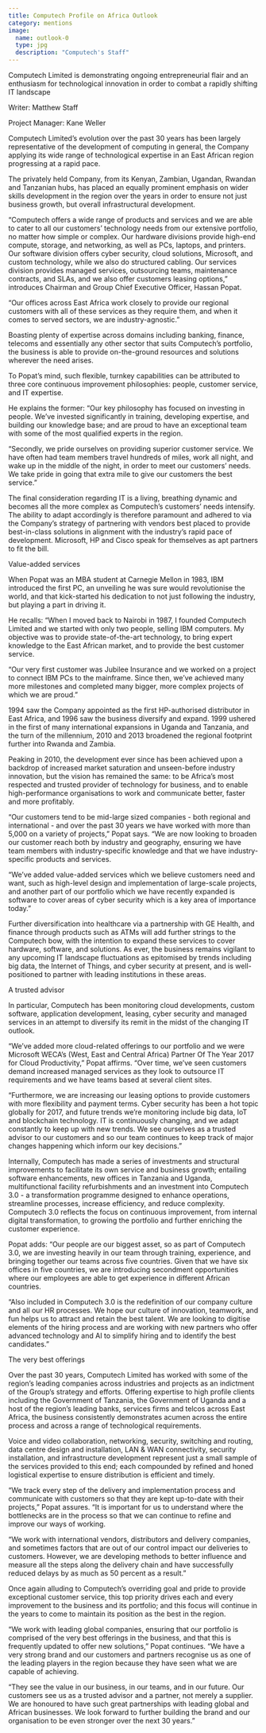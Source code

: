 ```yaml
---
title: Computech Profile on Africa Outlook
category: mentions
image:
  name: outlook-0
  type: jpg
  description: "Computech's Staff"
---
```


Computech Limited is demonstrating ongoing entrepreneurial flair and an enthusiasm for technological innovation in order to combat a rapidly shifting IT landscape

Writer: Matthew Staff

Project Manager: Kane Weller

Computech Limited’s evolution over the past 30 years has been largely representative of the development of computing in general, the Company applying its wide range of technological expertise in an East African region progressing at a rapid pace.

The privately held Company, from its Kenyan, Zambian, Ugandan, Rwandan and Tanzanian hubs, has placed an equally prominent emphasis on wider skills development in the region over the years in order to ensure not just business growth, but overall infrastructural development.

“Computech offers a wide range of products and services and we are able to cater to all our customers’ technology needs from our extensive portfolio, no matter how simple or complex. Our hardware divisions provide high-end compute, storage, and networking, as well as PCs, laptops, and printers. Our software division offers cyber security, cloud solutions, Microsoft, and custom technology, while we also do structured cabling. Our services division provides managed services, outsourcing teams, maintenance contracts, and SLAs, and we also offer customers leasing options,” introduces Chairman and Group Chief Executive Officer, Hassan Popat.

“Our offices across East Africa work closely to provide our regional customers with all of these services as they require them, and when it comes to served sectors, we are industry-agnostic.”

Boasting plenty of expertise across domains including banking, finance, telecoms and essentially any other sector that suits Computech’s portfolio, the business is able to provide on-the-ground resources and solutions wherever the need arises.

To Popat’s mind, such flexible, turnkey capabilities can be attributed to three core continuous improvement philosophies: people, customer service, and IT expertise.

He explains the former: “Our key philosophy has focused on investing in people. We’ve invested significantly in training, developing expertise, and building our knowledge base; and are proud to have an exceptional team with some of the most qualified experts in the region.

“Secondly, we pride ourselves on providing superior customer service. We have often had team members travel hundreds of miles, work all night, and wake up in the middle of the night, in order to meet our customers’ needs. We take pride in going that extra mile to give our customers the best service.”

The final consideration regarding IT is a living, breathing dynamic and becomes all the more complex as Computech’s customers’ needs intensify. The ability to adapt accordingly is therefore paramount and adhered to via the Company’s strategy of partnering with vendors best placed to provide best-in-class solutions in alignment with the industry’s rapid pace of development. Microsoft, HP and Cisco speak for themselves as apt partners to fit the bill.

Value-added services

When Popat was an MBA student at Carnegie Mellon in 1983, IBM introduced the first PC, an unveiling he was sure would revolutionise the world, and that kick-started his dedication to not just following the industry, but playing a part in driving it.

He recalls: “When I moved back to Nairobi in 1987, I founded Computech Limited and we started with only two people, selling IBM computers. My objective was to provide state-of-the-art technology, to bring expert knowledge to the East African market, and to provide the best customer service.

“Our very first customer was Jubilee Insurance and we worked on a project to connect IBM PCs to the mainframe. Since then, we’ve achieved many more milestones and completed many bigger, more complex projects of which we are proud.”

1994 saw the Company appointed as the first HP-authorised distributor in East Africa, and 1996 saw the business diversify and expand. 1999 ushered in the first of many international expansions in Uganda and Tanzania, and the turn of the millennium, 2010 and 2013 broadened the regional footprint further into Rwanda and Zambia.

Peaking in 2010, the development ever since has been achieved upon a backdrop of increased market saturation and unseen-before industry innovation, but the vision has remained the same: to be Africa’s most respected and trusted provider of technology for business, and to enable high-performance organisations to work and communicate better, faster and more profitably.

“Our customers tend to be mid-large sized companies - both regional and international - and over the past 30 years we have worked with more than 5,000 on a variety of projects,” Popat says. “We are now looking to broaden our customer reach both by industry and geography, ensuring we have team members with industry-specific knowledge and that we have industry-specific products and services.

“We’ve added value-added services which we believe customers need and want, such as high-level design and implementation of large-scale projects, and another part of our portfolio which we have recently expanded is software to cover areas of cyber security which is a key area of importance today.”

Further diversification into healthcare via a partnership with GE Health, and finance through products such as ATMs will add further strings to the Computech bow, with the intention to expand these services to cover hardware, software, and solutions. As ever, the business remains vigilant to any upcoming IT landscape fluctuations as epitomised by trends including big data, the Internet of Things, and cyber security at present, and is well-positioned to partner with leading institutions in these areas.

A trusted advisor

In particular, Computech has been monitoring cloud developments, custom software, application development, leasing, cyber security and managed services in an attempt to diversify its remit in the midst of the changing IT outlook.

“We’ve added more cloud-related offerings to our portfolio and we were Microsoft WECA’s (West, East and Central Africa) Partner Of The Year 2017 for Cloud Productivity,” Popat affirms. “Over time, we’ve seen customers demand increased managed services as they look to outsource IT requirements and we have teams based at several client sites.

“Furthermore, we are increasing our leasing options to provide customers with more flexibility and payment terms. Cyber security has been a hot topic globally for 2017, and future trends we’re monitoring include big data, IoT and blockchain technology. IT is continuously changing, and we adapt constantly to keep up with new trends. We see ourselves as a trusted advisor to our customers and so our team continues to keep track of major changes happening which inform our key decisions.”

Internally, Computech has made a series of investments and structural improvements to facilitate its own service and business growth; entailing software enhancements, new offices in Tanzania and Uganda, multifunctional facility refurbishments and an investment into Computech 3.0 - a transformation programme designed to enhance operations, streamline processes, increase efficiency, and reduce complexity. Computech 3.0 reflects the focus on continuous improvement, from internal digital transformation, to growing the portfolio and further enriching the customer experience.

Popat adds: “Our people are our biggest asset, so as part of Computech 3.0, we are investing heavily in our team through training, experience, and bringing together our teams across five countries. Given that we have six offices in five countries, we are introducing secondment opportunities where our employees are able to get experience in different African countries.

“Also included in Computech 3.0 is the redefinition of our company culture and all our HR processes. We hope our culture of innovation, teamwork, and fun helps us to attract and retain the best talent. We are looking to digitise elements of the hiring process and are working with new partners who offer advanced technology and AI to simplify hiring and to identify the best candidates.”

The very best offerings

Over the past 30 years, Computech Limited has worked with some of the region’s leading companies across industries and projects as an indictment of the Group’s strategy and efforts. Offering expertise to high profile clients including the Government of Tanzania, the Government of Uganda and a host of the region’s leading banks, services firms and telcos across East Africa, the business consistently demonstrates acumen across the entire process and across a range of technological requirements.

Voice and video collaboration, networking, security, switching and routing, data centre design and installation, LAN & WAN connectivity, security installation, and infrastructure development represent just a small sample of the services provided to this end; each compounded by refined and honed logistical expertise to ensure distribution is efficient and timely.

“We track every step of the delivery and implementation process and communicate with customers so that they are kept up-to-date with their projects,” Popat assures. “It is important for us to understand where the bottlenecks are in the process so that we can continue to refine and improve our ways of working.

“We work with international vendors, distributors and delivery companies, and sometimes factors that are out of our control impact our deliveries to customers. However, we are developing methods to better influence and measure all the steps along the delivery chain and have successfully reduced delays by as much as 50 percent as a result.”

Once again alluding to Computech’s overriding goal and pride to provide exceptional customer service, this top priority drives each and every improvement to the business and its portfolio; and this focus will continue in the years to come to maintain its position as the best in the region.

“We work with leading global companies, ensuring that our portfolio is comprised of the very best offerings in the business, and that this is frequently updated to offer new solutions,” Popat continues. “We have a very strong brand and our customers and partners recognise us as one of the leading players in the region because they have seen what we are capable of achieving.

“They see the value in our business, in our teams, and in our future. Our customers see us as a trusted advisor and a partner, not merely a supplier. We are honoured to have such great partnerships with leading global and African businesses. We look forward to further building the brand and our organisation to be even stronger over the next 30 years.”  